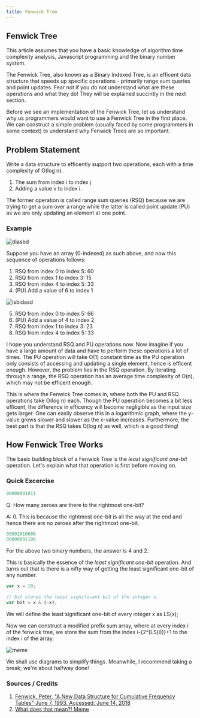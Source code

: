 ```yaml
---
title: Fenwick Tree
---
```


## Fenwick Tree

This article assumes that you have a basic knowledge of algorithm time complexity analysis, Javascript programming and the binary number system.

The Fenwick Tree, also known as a Binary Indexed Tree, is an efficent data structure that speeds up specific operations - primarily range sum queries and point updates. Fear not if you do not understand what are these operations and what they do! They will be explained succintly in the next section. 

Before we see an implementation of the Fenwick Tree, let us understand why us programmers would want to use a Fenwick Tree in the first place. We can construct a simple problem (usually faced by some programmers in some context) to understand why Fenwick Trees are so important.

## Problem Statement
Write a data structure to efficently support two operations, each with a time complexity of O(log n).

1) The sum from index i to index j
2) Adding a value v to index i.

The former operation is called range sum queries (RSQ) because we are trying to get a sum over a range while the latter is called point update (PU) as we are only updating an element at one point.

### Example

![diasbd](https://user-images.githubusercontent.com/19306879/41423751-c08291de-702e-11e8-979e-647992ad3aba.PNG)

Suppose you have an array (0-indexed) as such above, and now this sequence of operations follows:

1) RSQ from index 0 to index 5: 60
2) RSQ from index 1 to index 3: 15
3) RSQ from index 4 to index 5: 33
4) (PU) Add a value of 6 to index 1

![isbidasd](https://user-images.githubusercontent.com/19306879/41423988-58470eb4-702f-11e8-9dcc-3b058dad80b6.PNG)

5) RSQ from index 0 to index 5: 66
6) (PU) Add a value of 4 to index 2
6) RSQ from index 1 to index 3: 23
7) RSQ from index 4 to index 5: 33

I hope you understand RSQ and PU operations now. Now imagine if you have a large amount of data and have to perform these operations a lot of times. The PU operation will take O(1) constant time as the PU operation only consists of accessing and updating a single element, hence is efficent enough. However, the problem lies in the RSQ operation. By iterating through a range, the RSQ operation has an average time complexity of O(n), which may not be efficent enough. 

This is where the Fenwick Tree comes in, where both the PU and RSQ operations take O(log n) each. Though the PU operation becomes a bit less efficent, the difference in efficency will become negligible as the input size gets larger. One can easily observe this in a logarithmic graph, where the y-value grows slower and slower as the x-value increases. Furthermore, the best part is that the RSQ takes O(log n) as well, which is a good thing!

## How Fenwick Tree Works

The basic building block of a Fenwick Tree is the *least significant one-bit* operation. Let's explain what that operation is first before moving on.

### Quick Excercise

```javascript
00000001011
```

Q: How many zeroes are there to the rightmost one-bit?

A: 0. This is because the rightmost one-bit is all the way at the end and hence there are no zeroes after the rightmost one-bit.

```javascript
00001010000
00000001100
```

For the above two binary numbers, the answer is 4 and 2.

This is basically the essence of the *least significant one-bit* operation. And turns out that is there is a nifty way of getting the least significant one-bit of any number. 

```javascript
var x = 10;

// bit stores the least significant bit of the integer x.
var bit = x & (-x);
```

We will define the least significant one-bit of every integer x as LS(x);

Now we can construct a modified prefix sum array, where at every index i of the fenwick tree, we store the sum from the index i-{2^[LS(i)]}+1 to the index i of the array. 

![meme](https://user-images.githubusercontent.com/19306879/41426265-af34b82e-7035-11e8-99fe-9b49eb673a1c.jpg)

We shall use diagrams to simplify things. Meanwhile, I recommend taking a break; we're about halfway done!





### Sources / Credits

1. [Fenwick, Peter. "A New Data Structure for Cumulative Frequency Tables" June 7, 1993. Accessed: June 14, 2018](https://pdfs.semanticscholar.org/769f/b8055fbe0997ef8d9dab6c9abf37489c6575.pdf)
2. [What does that mean?! Meme](https://vignette.wikia.nocookie.net/animal-jam-clans-1/images/2/2f/1a4e5b80c15cc5da929dee6ccad878c1_meme-means-what-what-does-memes-mean_460-300.jpeg/revision/latest?cb=2017041503505)

